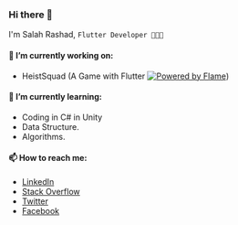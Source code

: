 ### Hi there 👋
I'm Salah Rashad, `Flutter Developer 👨🏻‍💻`

#### 🔭 I’m currently working on:
- HeistSquad (A Game with Flutter [![Powered by Flame](https://img.shields.io/badge/Powered%20by-%F0%9F%94%A5-orange.svg)](https://flame-engine.org))
#### 🌱 I’m currently learning:
- Coding in C# in Unity
- Data Structure.
- Algorithms.
#### 📫 How to reach me:
- [LinkedIn](https://www.linkedin.com/in/salah-rashad/)
- [Stack Overflow](https://stackoverflow.com/users/9768854/salah-rashad)
- [Twitter](https://twitter.com/SalahRAhmed)
- [Facebook](https://www.facebook.com/Sala7.Ra4ad)

